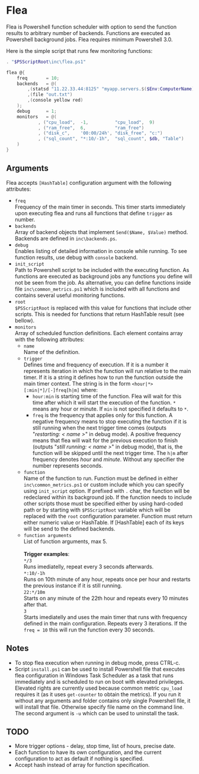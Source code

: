 Flea
===

Flea is Powershell function scheduler with option to send the function results to arbitrary number of backends. Functions are executed as Powershell background jobs. Flea requires minimum Powershell 3.0.

Here is the simple script that runs few monitoring functions:

```PowerShell
. "$PSScriptRoot\inc\flea.ps1"

flea @{
    freq       = 10;
    backends   = @(
        ,(statsd "11.22.33.44:8125" "myapp.servers.$($Env:ComputerName)")
        ,(file "out.txt")
        ,(console yellow red)
    );
    debug      = 1;
    monitors   = @(
            , ("cpu_load",  -1,          "cpu_load",  9)
            , ("ram_free",  6,           "ram_free")
            , ("disk_c",    '00:00/24h', "disk_free", "c:")
            , ("sql_count", "*:10/-1h",  "sql_count", $db, "Table")
    )
}
```

Arguments
---------
Flea accepts `[HashTable]` configuration argument with the following attributes:

- `freq` <br/>
Frequency of the main timer in seconds. This timer starts immediately upon executing flea and runs all functions that define `trigger` as number.
- `backends` <br/>
Array of backend objects that implement `Send($Name, $Value)` method. Backends are defined in `inc\backends.ps`.
- `debug` <br/>
Enables listing of detailed information in console while running. To see function results, use debug with `console` backend.
- `init_script`<br/>
Path to Powershell script to be included with the executing function. As functions are executed as background jobs any functions you define will not be seen from the job. As alternative, you can define functions inside file `inc\common_metrics.ps1` which is included with all functions and contains several useful monitoring functions.
- `root`<br/>
`$PSScriptRoot` is replaced with this value for functions that include other scripts. This is needed for functions that return HashTable result (see bellow).
- `monitors` <br/>
Array of scheduled function definitions. Each element contains array with the following attributes:
  - `name` <br/>
  Name of the definition.
  - `trigger` <br/>
  Defines time and frequency of execution. If it is a number it represents iteration in which the function will run relative to the main timer. If it is a string it defines how to run the function outside the main timer context. The string is in the form `<hour|*>[:min|*]/[-]freq[h|m]` where:
    - `hour:min` is starting time of the function. Flea will wait for this time after which it will start the execution of the function. `*` means any hour or minute. If `min` is not specified it defaults to `*`.
    - `freq` is the frequency that applies only for this function. A negative frequency means to stop executing the function if it is still running when the next trigger time comes (outputs "_restarting: < name >_" in debug mode). A positive frequency means that flea will wait for the previous execution to finish (outputs "_still running: < name >_" in debug mode), that is, the function will be skipped until the next trigger time. The `h|m` after frequency denotes _hour_ and _minute_. Without any specifier the number represents seconds.<br/>
  - `function`<br/>
  Name of the function to run. Function must be defined in either `inc\common_metrics.ps1` or custom include which you can specify using `init_script` option. If prefixed with `.` char, the function will be redeclared within its background job. If the function needs to include other scripts those must be specified either by using hard-coded path or by starting with `$PSScriptRoot` variable which will be replaced with the `root` configuration parameter. Function must return either numeric value or HashTable. If [HashTable] each of its keys will be send to the defined backends.
  - `function arguments`<br/>
  List of function arguments, max 5.<br/>
  <br/>**Trigger examples**:<br/>
    `*/3`<br/> Runs imediatelly, repeat every 3 seconds afterwards.<br/>
    `*:10/-1h`<br/> Runs on 10th minute of any hour, repeats once per hour and restarts the previous instance if it is still running.<br/>
    `22:*/10m`<br/> Starts on any minute of the 22th hour and repeats every 10 minutes after that.<br/>
    `3`<br/> Starts imediatelly and uses the main timer that runs with frequency defined in the main configuration. Repeats every 3 iterations. If the `freq = 10` this will run the function every 30 seconds.

Notes
-----
- To stop flea execution when running in debug mode, press CTRL-c.
- Script `install.ps1` can be used to install Powershell file that executes flea configuration in Windows Task Scheduler as a task that runs immediately and is scheduled to run on boot with elevated privileges. Elevated rights are currently used because common metric `cpu_load` requires it (as it uses `get-counter` to obtain the metrics). If you run it without any arguments and folder contains only single Powershell file, it will install that file. Otherwise specify file name on the command line. The second argument is `-u` which can be used to uninstall the task.

TODO
----
- More trigger options - delay, stop time, list of hours, precise date.
- Each function to have its own configuration, and the current configuration to act as default if nothing is specified.
- Accept hash instead of array for function specification.
